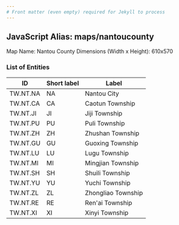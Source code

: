 ```yaml
---
# Front matter (even empty) required for Jekyll to process
---
```


## JavaScript Alias: maps/nantoucounty

Map Name: Nantou County
Dimensions (Width x Height): 610x570

### List of Entities

ID | Short label | Label
---|---|---|
TW.NT.NA|NA|Nantou City
TW.NT.CA|CA|Caotun Township
TW.NT.JI|JI|Jiji Township
TW.NT.PU|PU|Puli Township
TW.NT.ZH|ZH|Zhushan Township
TW.NT.GU|GU|Guoxing Township
TW.NT.LU|LU|Lugu Township
TW.NT.MI|MI|Mingjian Township
TW.NT.SH|SH|Shuili Township
TW.NT.YU|YU|Yuchi Township
TW.NT.ZL|ZL|Zhongliao Township
TW.NT.RE|RE|Ren'ai Township
TW.NT.XI|XI|Xinyi Township